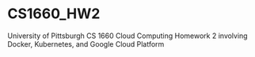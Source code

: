 # CS1660_HW2
University of Pittsburgh CS 1660 Cloud Computing Homework 2 involving Docker, Kubernetes, and Google Cloud Platform
